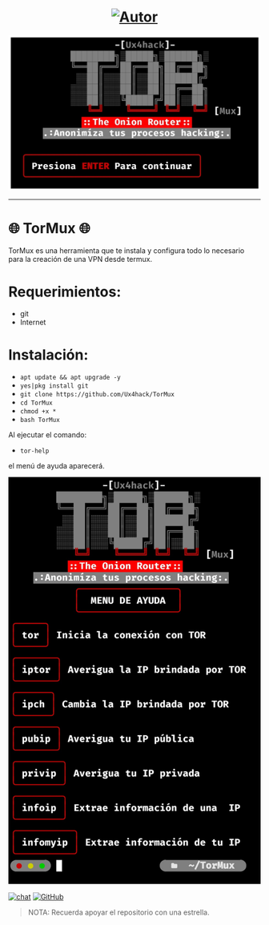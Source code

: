 <h1 align="center"><a href="https://github.com/Ux4hack"><img title="Autor" src="https://img.shields.io/badge/Author- Ux4hack -svg?style=flat&color=000000&logo=github"></a></h1>

![TorMux](https://github.com/Ux4hack/TorMux/blob/main/src/TorMux1.png)

---

# 🌐 TorMux 🌐

TorMux es una herramienta que te instala y configura todo lo necesario para la creación de una VPN desde termux.

# Requerimientos:
* git
* Internet
# Instalación:

* `apt update && apt upgrade -y`
* `yes|pkg install git`
* `git clone https://github.com/Ux4hack/TorMux`
* `cd TorMux`
* `chmod +x *`
* `bash TorMux`

Al ejecutar el comando:

* `tor-help`

el menú de ayuda aparecerá.

![TOR](https://github.com/Ux4hack/TorMux/blob/main/src/TorMux2.png)

<p align="left">
<a href="#"><img title="chat" src="https://img.shields.io/badge/Telegram-CHAT-B60909?logo=telegram&logoColor=white&style=plastic)](https://t.me/Ux4hack)"></a>
<a href="#"><img title="GitHub" src="https://img.shields.io/badge/GitHub-Ux4hack-B60909?logo=github&logoColor=white&style=plastic)](https://github.com/Ux4hack)"></a>
</p>

> NOTA: Recuerda apoyar el repositorio con una estrella.
